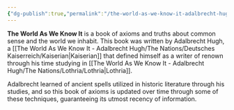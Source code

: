 ```yaml
---
{"dg-publish":true,"permalink":"/the-world-as-we-know-it-adalbrecht-hugh/the-world-as-we-know-it/"}
---
```


**The World As We Know It** is a book of axioms and truths about common sense and the world we inhabit. This book was written by Adalbrecht Hugh, a [[The World As We Know It - Adalbrecht Hugh/The Nations/Deutsches Kaiserreich/Kaiserian\|Kaiserian]] that defined himself as a writer of renown through his time studying in [[The World As We Know It - Adalbrecht Hugh/The Nations/Lothria/Lothria\|Lothria]].

Adalbrecht learned of ancient spells utilized in historic literature through his studies, and so this book of axioms is updated over time through some of these techniques, guaranteeing its utmost recency of information.